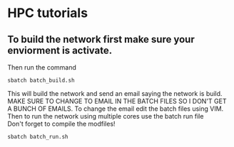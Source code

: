 # HPC tutorials
## To build the network first make sure your enviorment is activate.
Then run the command
```
sbatch batch_build.sh
```
This will build the network and send an email saying the network is build. MAKE SURE TO CHANGE TO EMAIL IN THE BATCH FILES SO I DON'T GET A BUNCH OF EMAILS. To change the email edit the batch files using VIM. <br/>Then to run the network using multiple cores use the batch run file<br/>Don't forget to compile the modfiles!
```
sbatch batch_run.sh
```
